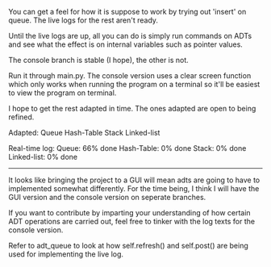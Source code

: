 You can get a feel for how it is suppose to work by trying out 
'insert' on queue. The live logs for the rest aren't ready. 

Until the live logs are up, all you can do is simply run commands on ADTs
and see what the effect is on internal variables such as pointer values.

The console branch is stable (I hope), the other is not.

Run it through main.py. The console version uses a clear screen function which 
only works when running the program on a terminal so it'll be easiest to 
view the program on terminal.

I hope to get the rest adapted in time. The ones adapted are open to being 
refined. 

Adapted:
	Queue
	Hash-Table
	Stack
	Linked-list

Real-time log:
	Queue: 66% done
	Hash-Table: 0% done
	Stack: 0% done
	Linked-list: 0% done
	
---------------------------------------
It looks like bringing the project to a GUI will mean adts are going to
have to implemented somewhat differently. For the time being, I think I
will have the GUI version and the console version on seperate branches.

If you want to contribute by imparting your understanding of how certain ADT
operations are carried out, feel free to tinker with the log texts for the
console version.

Refer to adt_queue to look at how self.refresh() and self.post() are being used
for implementing the live log.
